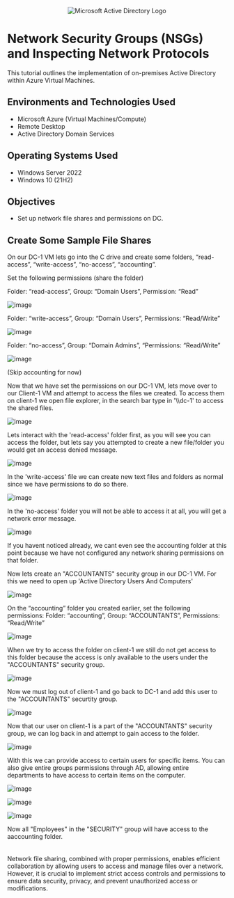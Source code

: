<p align="center">
<img src="https://i.imgur.com/pU5A58S.png" alt="Microsoft Active Directory Logo"/>
</p>

<h1>Network Security Groups (NSGs) and Inspecting Network Protocols</h1>
This tutorial outlines the implementation of on-premises Active Directory within Azure Virtual Machines.<br />


<h2>Environments and Technologies Used</h2>

- Microsoft Azure (Virtual Machines/Compute)
- Remote Desktop
- Active Directory Domain Services


<h2>Operating Systems Used </h2>

- Windows Server 2022
- Windows 10 (21H2)
  
<h2>Objectives </h2>

- Set up network file shares and permissions on DC.

<h2>Create Some Sample File Shares</h2>

<p>
On our DC-1 VM lets go into the C drive and create some folders, “read-access”, “write-access”, “no-access”, “accounting”.
</p>
<p>
  Set the following permissions (share the folder) <br/>


Folder: “read-access”, Group: “Domain Users”, Permission: “Read” <br/>
  <p>

  ![image](https://github.com/user-attachments/assets/9b04027d-8c38-4c57-8bdc-3c817bbc1f3b)

</p>
Folder: “write-access”,  Group: “Domain Users”, Permissions: “Read/Write” <br/>
<p>

  ![image](https://github.com/user-attachments/assets/cc6c5934-f30f-42ef-9525-fd7d4008476b)

</p>
Folder: “no-access”, Group: “Domain Admins”, “Permissions: “Read/Write” <br/>
<p>

  ![image](https://github.com/user-attachments/assets/f3e1087d-afa4-4ab1-bd26-06f687fc1af2)

</p>
(Skip accounting for now) <br/>


</p>

<p>
  Now that we have set the permissions on our DC-1 VM, lets move over to our Client-1 VM and attempt to access the files we created. To access them on client-1 we open file explorer, in the search bar type in '\\dc-1' to access the shared files.
</p>
<p>
  
 ![image](https://github.com/user-attachments/assets/97968d7a-ba8d-4854-88d3-2a873f327cf6)
</p>

<p>
  Lets interact with the 'read-access' folder first, as you will see you can access the folder, but lets say you attempted to create a new file/folder you would get an access denied message.

</p>
<p>
  
 ![image](https://github.com/user-attachments/assets/d1a4a1fe-8081-48bd-8ce9-af37d02c79c3)

</p>
<p>
  In the 'write-access' file we can create new text files and folders as normal since we have permissions to do so there.

</p>
<p>
  
 ![image](https://github.com/user-attachments/assets/1932748f-6515-4c73-978c-905f53a097b7)

</p>


<p>
  In the 'no-access' folder you will not be able to access it at all, you will get a network error message.


</p>
<p>
  
  ![image](https://github.com/user-attachments/assets/df2fd94c-9a70-4996-bef6-f26870d2ed78)


</p>
<p>
  If you havent noticed already, we cant even see the accounting folder at this point because we have not configured any network sharing permissions on that folder.

</p>
<p>
  Now lets create an "ACCOUNTANTS" security group in our DC-1 VM. For this we need to open up 'Active Directory Users And Computers'

</p>
<p>
  
  ![image](https://github.com/user-attachments/assets/34517dab-c638-4f05-980f-fe63f07e8534)



</p>

<p>
  
 On the “accounting” folder you created earlier, set the following permissions:
Folder: “accounting”, Group: “ACCOUNTANTS”, Permissions: “Read/Write”


</p>

<p>
  
  ![image](https://github.com/user-attachments/assets/288320cc-33db-45f3-9346-227176d9600e)


</p>
<p>
  When we try to access the folder on client-1 we still do not get access to this folder because the access is only available to the users under the "ACCOUNTANTS" security group.
</p>

<p>

![image](https://github.com/user-attachments/assets/ad8c57fc-1dc6-4671-86d2-5a8c2d91a2c7)

  
</p>

<p>
Now we must log out of client-1 and go back to DC-1 and add this user to the "ACCOUNTANTS" securtity group.
  
</p>

<p>
  
  ![image](https://github.com/user-attachments/assets/5a817e2c-8614-419a-8be2-88b0f524d7cf)

</p>
<p>
  Now that our user on client-1 is a part of the "ACCOUNTANTS" security group, we can log back in and attempt to gain access to the folder.
</p>
<p>

![image](https://github.com/user-attachments/assets/d3aa1a5c-f7b8-4a29-a983-e8a203d9eed6)

  
</p>
<p>
  With this we can provide access to certain users for specific items. You can also give entire groups permissions through AD, allowing entire departments to have access to certain items on the computer.
</p>

<p>
  
  ![image](https://github.com/user-attachments/assets/ec0b7db8-faa4-4b84-a106-e46dfd4b4040)

![image](https://github.com/user-attachments/assets/da27e32a-ff47-449d-b485-ca1972ebf810)

![image](https://github.com/user-attachments/assets/92082708-617f-427d-80fe-0484d89b5395)

</p>

<p>
  Now all "Employees" in the "SECURITY" group will have access to the aaccounting folder. </br>
  </br>
  </br>
  Network file sharing, combined with proper permissions, enables efficient collaboration by allowing users to access and manage files over a network. However, it is crucial to implement strict access controls and permissions to ensure data security, privacy, and prevent unauthorized access or modifications.

</p>
